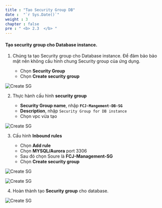 ```yaml
---
title : "Tạo Security Group DB"
date :  "`r Sys.Date()`" 
weight : 3 
chapter : false
pre : " <b> 2.3  </b> "
---
```



#### Tạo security group cho Database instance.


1. Chúng ta tạo Security group cho Database instance. Để đảm bảo bảo mật nên không cấu hình chung Security group của ứng dụng.

   - Chọn **Security Group**
   - Chọn **Create security group**

![Create SG](/images/3/0001.png?featherlight=false&width=90pc)

2. Thực hành cấu hình **security group**

   - **Security Group name**, nhập **```FCJ-Mangement-DB-SG```**
   - **Description**, nhập ```Security Group for DB instance```
   - Chọn vpc vừa tạo

![Create SG](/images/3/0002.png?featherlight=false&width=90pc)

3. Cấu hình **Inbound rules**

   - Chọn **Add rule**
   - Chọn **MYSQL/Aurora** port 3306
   - Sau đó chọn Soure là **FCJ-Management-SG** 
   - Chọn **Create security group**

![Create SG](/images/3/0003.png?featherlight=false&width=90pc)

![Create SG](/images/3/0004.png?featherlight=false&width=90pc)

4. Hoàn thành tạo **Security group** cho database.

![Create SG](/images/3/0005.png?featherlight=false&width=90pc)